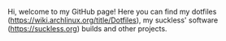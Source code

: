 Hi, welcome to my GitHub page!
Here you can find my dotfiles (<https://wiki.archlinux.org/title/Dotfiles>), my suckless' software (<https://suckless.org>) builds and other projects.
